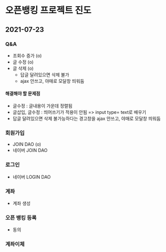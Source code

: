 # 오픈뱅킹 프로젝트 진도

## 2021-07-23 

### Q&A
- 조회수 증가 (o)
- 글 수정 (o)
- 글 삭제 (o)
	- 답글 달려있으면 삭제 불가
	- ajax 안쓰고, 야매로 모달창 띄워둠

#### 해결해야 할 문제점
- 글수정 : 글내용이 가운데 정렬됨
- 글삽입, 글수정 : 띄어쓰기가 적용이 안됨 => input type= text로 배우기
- 답글 달려있으면 삭제 불가능하다는 경고창을 ajax 안쓰고, 야매로 모달창 띄워둠


### 회원가입
- JOIN DAO (o)
- 네이버 JOIN DAO

### 로그인
- 네이버 LOGIN DAO

### 계좌
- 계좌 생성

### 오픈 뱅킹 등록
- 동의

### 계좌이체
